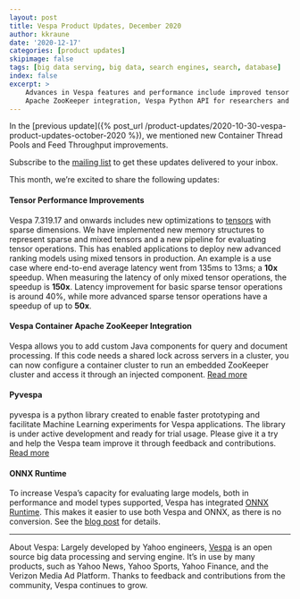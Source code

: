 ```yaml
---
layout: post
title: Vespa Product Updates, December 2020
author: kkraune
date: '2020-12-17'
categories: [product updates]
skipimage: false
tags: [big data serving, big data, search engines, search, database]
index: false
excerpt: >
    Advances in Vespa features and performance include improved tensor ranking performance,
    Apache ZooKeeper integration, Vespa Python API for researchers and ONNX integration.
---
```


In the [previous update]({% post_url /product-updates/2020-10-30-vespa-product-updates-october-2020 %}),
we mentioned new Container Thread Pools and Feed Throughput improvements.

Subscribe to the [mailing list](https://vespa.ai/cloud/mailing-list.html) to get these updates delivered to your inbox.

This month, we’re excited to share the following updates:


#### Tensor Performance Improvements
Vespa 7.319.17 and onwards includes new optimizations to
[tensors](https://docs.vespa.ai/documentation/tensor-user-guide.html) with sparse dimensions.
We have implemented new memory structures to represent sparse and mixed tensors
and a new pipeline for evaluating tensor operations.
This has enabled applications to deploy new advanced ranking models using mixed tensors in production.
An example is a use case where end-to-end average latency went from 135ms to 13ms; a **10x** speedup.
When measuring the latency of only mixed tensor operations, the speedup is **150x**.
Latency improvement for basic sparse tensor operations is around 40%,
while more advanced sparse tensor operations have a speedup of up to **50x**.


#### Vespa Container Apache ZooKeeper Integration
Vespa allows you to add custom Java components for query and document processing.
If this code needs a shared lock across servers in a cluster,
you can now configure a container cluster to run an embedded ZooKeeper cluster
and access it through an injected component.
[Read more](https://docs.vespa.ai/documentation/using-zookeeper.html)


#### Pyvespa
pyvespa is a python library created to enable faster prototyping
and facilitate Machine Learning experiments for Vespa applications.
The library is under active development and ready for trial usage.
Please give it a try and help the Vespa team improve it through feedback and contributions.
[Read more](https://pyvespa.readthedocs.io/en/latest/index.html)


#### ONNX Runtime
To increase Vespa’s capacity for evaluating large models,
both in performance and model types supported,
Vespa has integrated [ONNX Runtime](https://cloudblogs.microsoft.com/opensource/2020/12/14/onnx-runtime-vespa-ai-integration/).
This makes it easier to use both Vespa and ONNX, as there is no conversion.
See the [blog post](https://blog.vespa.ai/stateful-model-serving-how-we-accelerate-inference-using-onnx-runtime) for details.

___
About Vespa: Largely developed by Yahoo engineers,
[Vespa](https://github.com/vespa-engine/vespa) is an open source big data processing and serving engine.
It’s in use by many products, such as Yahoo News, Yahoo Sports, Yahoo Finance, and the Verizon Media Ad Platform.
Thanks to feedback and contributions from the community, Vespa continues to grow.
